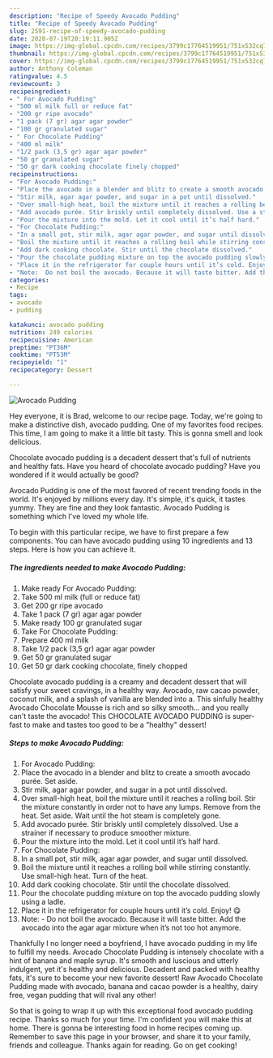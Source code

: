 ```yaml
---
description: "Recipe of Speedy Avocado Pudding"
title: "Recipe of Speedy Avocado Pudding"
slug: 2591-recipe-of-speedy-avocado-pudding
date: 2020-07-19T20:19:11.905Z
image: https://img-global.cpcdn.com/recipes/3799c17764519951/751x532cq70/avocado-pudding-recipe-main-photo.jpg
thumbnail: https://img-global.cpcdn.com/recipes/3799c17764519951/751x532cq70/avocado-pudding-recipe-main-photo.jpg
cover: https://img-global.cpcdn.com/recipes/3799c17764519951/751x532cq70/avocado-pudding-recipe-main-photo.jpg
author: Anthony Coleman
ratingvalue: 4.5
reviewcount: 3
recipeingredient:
- " For Avocado Pudding"
- "500 ml milk full or reduce fat"
- "200 gr ripe avocado"
- "1 pack (7 gr) agar agar powder"
- "100 gr granulated sugar"
- " For Chocolate Pudding"
- "400 ml milk"
- "1/2 pack (3,5 gr) agar agar powder"
- "50 gr granulated sugar"
- "50 gr dark cooking chocolate finely chopped"
recipeinstructions:
- "For Avocado Pudding:"
- "Place the avocado in a blender and blitz to create a smooth avocado purée. Set aside."
- "Stir milk, agar agar powder, and sugar in a pot until dissolved."
- "Over small-high heat, boil the mixture until it reaches a rolling boil. Stir the mixture constantly in order not to have any lumps. Remove from the heat. Set aside. Wait until the hot steam is completely gone."
- "Add avocado purée. Stir briskly until completely dissolved. Use a strainer if necessary to produce smoother mixture."
- "Pour the mixture into the mold. Let it cool until it’s half hard."
- "For Chocolate Pudding:"
- "In a small pot, stir milk, agar agar powder, and sugar until dissolved."
- "Boil the mixture until it reaches a rolling boil while stirring constantly. Use small-high heat. Turn of the heat."
- "Add dark cooking chocolate. Stir until the chocolate dissolved."
- "Pour the chocolate pudding mixture on top the avocado pudding slowly using a ladle."
- "Place it in the refrigerator for couple hours until it’s cold. Enjoy! 😋"
- "Note:  Do not boil the avocado. Because it will taste bitter. Add the avocado into the agar agar mixture when it’s not too hot anymore."
categories:
- Recipe
tags:
- avocado
- pudding

katakunci: avocado pudding 
nutrition: 249 calories
recipecuisine: American
preptime: "PT36M"
cooktime: "PT53M"
recipeyield: "1"
recipecategory: Dessert

---
```



![Avocado Pudding](https://img-global.cpcdn.com/recipes/3799c17764519951/751x532cq70/avocado-pudding-recipe-main-photo.jpg)

Hey everyone, it is Brad, welcome to our recipe page. Today, we're going to make a distinctive dish, avocado pudding. One of my favorites food recipes. This time, I am going to make it a little bit tasty. This is gonna smell and look delicious.

Chocolate avocado pudding is a decadent dessert that&#39;s full of nutrients and healthy fats. Have you heard of chocolate avocado pudding? Have you wondered if it would actually be good?

Avocado Pudding is one of the most favored of recent trending foods in the world. It's enjoyed by millions every day. It's simple, it's quick, it tastes yummy. They are fine and they look fantastic. Avocado Pudding is something which I've loved my whole life.


To begin with this particular recipe, we have to first prepare a few components. You can have avocado pudding using 10 ingredients and 13 steps. Here is how you can achieve it.

<!--inarticleads1-->

##### The ingredients needed to make Avocado Pudding:

1. Make ready  For Avocado Pudding:
1. Take 500 ml milk (full or reduce fat)
1. Get 200 gr ripe avocado
1. Take 1 pack (7 gr) agar agar powder
1. Make ready 100 gr granulated sugar
1. Take  For Chocolate Pudding:
1. Prepare 400 ml milk
1. Take 1/2 pack (3,5 gr) agar agar powder
1. Get 50 gr granulated sugar
1. Get 50 gr dark cooking chocolate, finely chopped


Chocolate avocado pudding is a creamy and decadent dessert that will satisfy your sweet cravings, in a healthy way. Avocado, raw cacao powder, coconut milk, and a splash of vanilla are blended into a. This sinfully healthy Avocado Chocolate Mousse is rich and so silky smooth… and you really can&#39;t taste the avocado! This CHOCOLATE AVOCADO PUDDING is super-fast to make and tastes too good to be a &#34;healthy&#34; dessert! 

<!--inarticleads2-->

##### Steps to make Avocado Pudding:

1. For Avocado Pudding:
1. Place the avocado in a blender and blitz to create a smooth avocado purée. Set aside.
1. Stir milk, agar agar powder, and sugar in a pot until dissolved.
1. Over small-high heat, boil the mixture until it reaches a rolling boil. Stir the mixture constantly in order not to have any lumps. Remove from the heat. Set aside. Wait until the hot steam is completely gone.
1. Add avocado purée. Stir briskly until completely dissolved. Use a strainer if necessary to produce smoother mixture.
1. Pour the mixture into the mold. Let it cool until it’s half hard.
1. For Chocolate Pudding:
1. In a small pot, stir milk, agar agar powder, and sugar until dissolved.
1. Boil the mixture until it reaches a rolling boil while stirring constantly. Use small-high heat. Turn of the heat.
1. Add dark cooking chocolate. Stir until the chocolate dissolved.
1. Pour the chocolate pudding mixture on top the avocado pudding slowly using a ladle.
1. Place it in the refrigerator for couple hours until it’s cold. Enjoy! 😋
1. Note:  - Do not boil the avocado. Because it will taste bitter. Add the avocado into the agar agar mixture when it’s not too hot anymore.


Thankfully I no longer need a boyfriend, I have avocado pudding in my life to fulfill my needs. Avocado Chocolate Pudding is intensely chocolate with a hint of banana and maple syrup. It&#39;s smooth and luscious and utterly indulgent, yet it&#39;s healthy and delicious. Decadent and packed with healthy fats, it&#39;s sure to become your new favorite dessert! Raw Avocado Chocolate Pudding made with avocado, banana and cacao powder is a healthy, dairy free, vegan pudding that will rival any other! 

So that is going to wrap it up with this exceptional food avocado pudding recipe. Thanks so much for your time. I'm confident you will make this at home. There is gonna be interesting food in home recipes coming up. Remember to save this page in your browser, and share it to your family, friends and colleague. Thanks again for reading. Go on get cooking!
